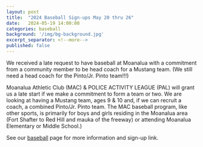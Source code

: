 ```yaml
---
layout: post
title:  "2024 Baseball Sign-ups May 20 thru 26"
date:   2024-05-19 14:00:00
categories: baseball
background: '/img/bg-background.jpg'
excerpt_separator: <!--more-->
published: false
---
```

We received a late request to have baseball at Moanalua with a commitment from a community member to be head coach for a Mustang team.
(We still need a head coach for the Pinto/Jr. Pinto team!!!)

Moanalua Athletic Club (MAC) & POLICE ACTIVITY LEAGUE (PAL) will grant us a late start if we make a commitment to form a team or two.
We are looking at having a Mustang team, ages 9 & 10 and, if we can recruit a coach, a combined Pinto/Jr. Pinto team.
The MAC baseball program, like other sports, is primarily for boys and girls residing in the Moanalua area (Fort Shafter to Red Hill and mauka of the freeway) or attending Moanalua Elementary or Middle School.)

See our [baseball](/baseball) page for more information and sign-up link.